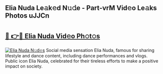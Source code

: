 ## Elia Nuda Le𝚊k𝚎d N𝚞𝚍e - Part-vrM Vid𝚎o Le𝚊ks Photos uJJCn

# <h2><a href="http://fbftu8r.evod.top/?m=Elia+Nuda">🔗 👉🔴 Elia Nuda Vid𝚎o Ph𝚘t𝚘s</a></h2>

[![Elia Nuda N𝚞d𝚎s](https://i.imgur.com/8V9OHl7.gif)](http://fbftu8r.evod.top/?m=Elia+Nuda)
Social media sensation Elia Nuda, famous for sharing lifestyle and dance content, including dance performances and vlogs. Public icon Elia Nuda, celebrated for their tireless efforts to make a positive impact on society. 
